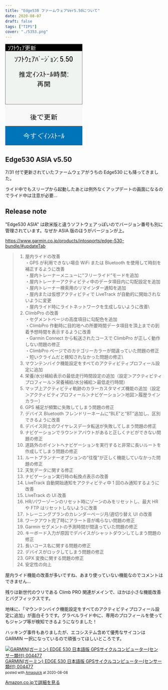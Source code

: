 ```yaml
---
title: "Edge530 ファームウェアVer5.50について"
date: 2020-08-07
draft: false
tags: ["TIPS"]
cover: "./5353.png"
---
```


![アップデートが降ってきました](./5353.png)

## Edge530 ASIA v5.50

7/31 付で更新されていたファームウェアがうちの Edge530 にも降ってきました。

ライド中でもスリープから起動したあとは例外なくアップデートの画面になるのでライド中は注意が必要…

## Release note

"Edge530 ASIA" は欧米版と違うソフトウェアっぽいのでバージョン番号も別に管理されています。なぜか ASIA 版のほうがバージョンが上。

<https://www.garmin.co.jp/products/intosports/edge-530-bundle/#updateTab>

> 1. 屋内ライドの改善\
>    ・GPS が利用できない場合 WiFi または Bluetooth を使用して時刻を補正するように改善\
>    ・屋内トレーナーメニューに“フリーライド“モードを追加\
>    ・屋内トレーナーアクティビティ中のデータ項目内に勾配設定を追加\
>    ・屋内トレーナー検索用のリマインダー通知を追加\
>    ・屋内または仮想アクティビティで LiveTrack が自動的に開始されないように変更\
>    ・屋内ライド時にライトネットワークを生成しないように改善\
> 2. ClimbPro の改善\
>    ・セグメントページの高度項目に勾配色を追加\
>    ・ClimbPro 作動時に目的地への所要時間データ項目を頂上までの到着予想時間を表示するように改善\
>    ・Garmin Connect から転送されたコースで ClimbPro が正しく動作しない問題の修正\
>    ・ClimbPro ページでのカテゴリーカラーが間違っていた問題の修正\
>    ・短いクライムだと検知されなかった問題の修正\
> 3. マウンテンバイク機能設定をすべてのアクティビティプロフィール設定に追加
> 4. 栄養/水分補給表示の最低走行時間設定の追加（設定＞アクティビティプロフィール＞栄養補給/水分補給＞最低走行時間）
> 5. マップ上アクティビティ軌跡のカラーカスタマイズ機能の追加（設定＞アクティビティプロフィール＞ナビゲーション＞地図＞履歴ラインカラー）
> 6. GPS 補足が頻繁に失敗してしまう問題の修正
> 7. デバイス Bluetooth フレンドリーネームに“BLE”と“BT”追加し、区別できるように改善
> 8. デバイス同士のワイヤレスデータ転送が失敗してしまう問題の修正
> 9. ナビゲーションでラウンドアバウトがあると正しくナビができない問題の修正
> 10. 道路外のポイントへナビゲーションを実行すると非常に長いルートを作成してしまう問題の修正
> 11. ルートプランナーオプションの“往復”が正しく機能していなかった問題の修正
> 12. 天気データに関する修正
> 13. ナビゲーション実行時の転換点表示の改善
> 14. LiveTrack 自動開始通知をアクティビティ中 1 回のみ通知するように改善
> 15. LiveTrack の UI 改善
> 16. HR/パワーゾーンのリセット時にゾーンのみをリセットし、最大 HR や FTP はリセットしないように改善
> 17. トレーニングプランのカレンダーページ月/週切り替え UI の改善
> 18. ワークアウト完了時にアラート音が鳴らない問題の修正
> 19. Garmin セグメントの予測時間が間違っていた問題の修正
> 20. キーボード入力が原因でデバイスがシャットダウンしてしまう問題の修正
> 21. 長いコース名に関する問題の修正
> 22. デバイスがロックしてしまう問題の修正
> 23. GPX 変換に関する問題の修正
> 24. 安定性の向上

屋内ライド機能の改善が多いですね、あまり使っていない機能なのでコメントはできません…

残りは新世代のウリである Climb PRO 関連がメインで、ほかは小さな機能改善とバグフィックスです。

地味に、「マウンテンバイク機能設定をすべてのアクティビティプロフィール設定に追加」が面白そうです。グラベルライド中に、専用のプロフィールを使ってもジャンプ等が検知できるようになりました！

ハッキング事件もありましたが、エコシステム含めて優秀なサイコンは GARMIN 一択になっているので頑張ってほしいところです。

<div class="amachazl-box" style="margin-bottom:0px;"><div class="amachazl-image" style="float:left;margin:0px 12px 1px 0px;"><a href="https://www.amazon.co.jp/dp/B07V5GY15F/?tag=gensobunya-22" name="amazonlink" rel="nofollow" target="_blank"><img src="https://m.media-amazon.com/images/I/41hOYivw7DL._SL200_.jpg" alt="GARMIN(ガーミン) EDGE 530 日本語版 GPSサイクルコンピューター(センサー類付) 004477" style="border: none;" /></a></div><div class="amachazl-info" style="line-height:120%; margin-bottom: 10px"><div class="amachazl-name" style="margin-bottom:10px;line-height:120%"><a href="https://www.amazon.co.jp/dp/B07V5GY15F/?tag=gensobunya-22" name="amachazllink" rel="nofollow" target="_blank">GARMIN(ガーミン) EDGE 530 日本語版 GPSサイクルコンピューター(センサー類付) 004477</a><div class="amachazl-powered-date" style="font-size:80%;margin-top:5px;line-height:120%">posted with <a href="https://creazy.net/amazon_quick_affiliate/" title="GARMIN(ガーミン) EDGE 530 日本語版 GPSサイクルコンピューター(センサー類付) 004477" rel="nofollow" target="_blank">Amaquick</a> at 2020-08-08</div></div><div class="amachazl-sub-info" style="float: left;"><div class="amachazl-link" style="margin-top: 5px"><a href="https://www.amazon.co.jp/dp/B07V5GY15F/?tag=gensobunya-22" name="amachazllink" rel="nofollow" target="_blank">Amazon.co.jpで詳細を見る</a></div></div></div><div class="amachazl-footer" style="clear: left"></div></div>
